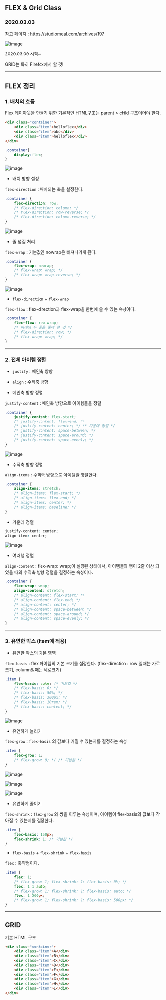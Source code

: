 ## FLEX & Grid Class

### 2020.03.03 

참고 페이지 : https://studiomeal.com/archives/197

![image](https://user-images.githubusercontent.com/43080040/76209471-4a7a0e80-6245-11ea-9644-53054319a5ff.png)

2020.03.09 시작~

GRID는 특히 Firefox에서 할 것!

---

## FLEX 정리

### 1. 배치의 흐름

Flex 레이아웃을 만들기 위한 기본적인 HTML구조는 parent > child 구조이어야 한다.

```html
<div class="container">
	<div class="item">helloflex</div>
	<div class="item">abc</div>
	<div class="item">helloflex</div>
</div>
```

```css
.container{
	display:flex;
}
```

![image](https://user-images.githubusercontent.com/43080040/77759720-8d771700-7078-11ea-945c-9b765eabdb51.png)



- 배치 방향 설정

`flex-direction` : 배치되는 축을 설정한다.

```css
.container {
	flex-direction: row;
	/* flex-direction: column; */
	/* flex-direction: row-reverse; */
	/* flex-direction: column-reverse; */
}
```

![image](https://user-images.githubusercontent.com/43080040/77760019-0ecea980-7079-11ea-9278-c9d6fb32d9d3.png)



- 줄 넘김 처리

`flex-wrap` : 기본값인 nowrap은 삐져나가게 된다.

```css
.container {
	flex-wrap: nowrap;
	/* flex-wrap: wrap; */
	/* flex-wrap: wrap-reverse; */
}
```

![image](https://user-images.githubusercontent.com/43080040/77760132-3faede80-7079-11ea-8af9-c497ccf10f47.png)



- `flex-direction` + `flex-wrap`

`flex-flow` : flex-direction과 flex-wrap을 한번에 쓸 수 있는 속성이다.

```css
.container {
	flex-flow: row wrap;
	/* 아래의 두 줄을 줄여 쓴 것 */
	/* flex-direction: row; */
	/* flex-wrap: wrap; */
}
```

---

### 2. 전체 아이템 정렬

- `justify` : 메인축 방향
- `align` : 수직축 방향

- 메인축 방향 정렬

`justify-content` : 메인축 방향으로 아이템들을 정렬

```css
.container {
	justify-content: flex-start;
	/* justify-content: flex-end; */
	/* justify-content: center; */ /* 가운데 정렬 */
	/* justify-content: space-between; */
	/* justify-content: space-around; */
	/* justify-content: space-evenly; */
}
```

 ![image](https://user-images.githubusercontent.com/43080040/77760916-7df8cd80-707a-11ea-972b-5b7e09b94ae5.png)



- 수직축 방향 정렬

`align-items` : 수직축 방향으로 아이템을 정렬한다.

```css
.container {
	align-items: stretch;
	/* align-items: flex-start; */
	/* align-items: flex-end; */
	/* align-items: center; */
	/* align-items: baseline; */
}
```



- 가운데 정렬

```css
justify-content: center;
align-item: center;
```

![image](https://user-images.githubusercontent.com/43080040/77761207-07100480-707b-11ea-9350-baa55b2a98f7.png)



- 여러행 정렬

`align-content` : flex-wrap: wrap;이 설정된 상태에서, 아이템들의 행이 2줄 이상 되었을 때의 수직축 방향 정렬을 결정하는 속성이다.

```css
.container {
	flex-wrap: wrap;
	align-content: stretch;
	/* align-content: flex-start; */
	/* align-content: flex-end; */
	/* align-content: center; */
	/* align-content: space-between; */
	/* align-content: space-around; */
	/* align-content: space-evenly; */
}
```

---

### 3. 유연한 박스 (item에 적용)

- 유연한 박스의 기본 영역

`flex-basis` : flex 아이템의 기본 크기를 설정한다. (flex-direction : row 일때는 가로크기, column일때는 세로크기)

```css
.item {
	flex-basis: auto; /* 기본값 */
	/* flex-basis: 0; */
	/* flex-basis: 50%; */
	/* flex-basis: 300px; */
	/* flex-basis: 10rem; */
	/* flex-basis: content; */
}
```

![image](https://user-images.githubusercontent.com/43080040/77762603-1ee88800-707d-11ea-82d3-8c137455608f.png)



- 유연하게 늘리기

`flex-grow` : `flex-basis` 의 값보다 커질 수 있는지를 결정하는 속성

```css
.item {
	flex-grow: 1;
	/* flex-grow: 0; */ /* 기본값 */
}
```

![image](https://user-images.githubusercontent.com/43080040/77762810-6bcc5e80-707d-11ea-951a-7bc849f8f6d9.png)

![image](https://user-images.githubusercontent.com/43080040/77762786-62db8d00-707d-11ea-8364-0471131f98c4.png)

![image](https://user-images.githubusercontent.com/43080040/77762865-81da1f00-707d-11ea-9edf-b3abcfc9056f.png)



- 유연하게 줄이기

`flex-shrink` : `flex-grow` 와 쌍을 이루는 속성이며, 아이템이 flex-basis의 값보다 작아질 수 있는지를 결정한다.

```css
.item {
	flex-basis: 150px;
	flex-shrink: 1; /* 기본값 */
}
```



- `flex-basis` + `flex-shrink` + `flex-basis`

`flex` : 축약형이다.

```css
.item {
	flex: 1;
	/* flex-grow: 1; flex-shrink: 1; flex-basis: 0%; */
	flex: 1 1 auto;
	/* flex-grow: 1; flex-shrink: 1; flex-basis: auto; */
	flex: 1 500px;
	/* flex-grow: 1; flex-shrink: 1; flex-basis: 500px; */
}
```

---

## GRID

기본 HTML 구조

```html
<div class="container">
	<div class="item">A</div>
	<div class="item">B</div>
	<div class="item">C</div>
	<div class="item">D</div>
	<div class="item">E</div>
	<div class="item">F</div>
	<div class="item">G</div>
	<div class="item">H</div>
	<div class="item">I</div>
</div>
```

